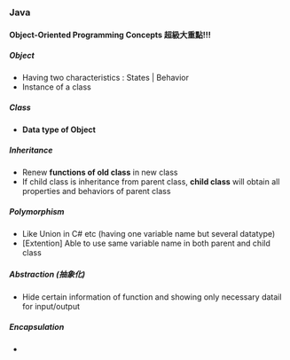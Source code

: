 
### Java

#### Object-Oriented Programming Concepts 超級大重點!!!


##### Object
- Having two characteristics : States | Behavior
- Instance of a class


##### Class
- **Data type of Object**


##### Inheritance
- Renew **functions of old class** in new class
- If child class is inheritance from parent class, **child class** will obtain all properties and behaviors of parent class


##### Polymorphism
- Like Union in C# etc (having one variable name but several datatype)
- [Extention] Able to use same variable name in both parent and child class


##### Abstraction (抽象化)
- Hide certain information of function and showing only necessary datail for input/output

##### Encapsulation
- 
